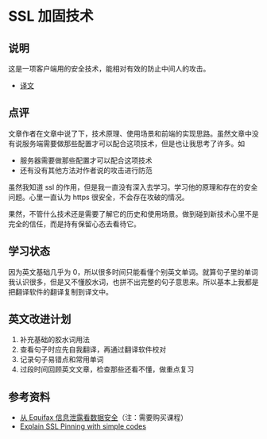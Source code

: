 # SSL 加固技术

## 说明

这是一项客户端用的安全技术，能相对有效的防止中间人的攻击。

* [译文](./article/explain-ssl-pinning-with-simple-codes.md)

## 点评

文章作者在文章中说了下，技术原理、使用场景和前端的实现思路。虽然文章中没有说服务端需要做那些配置才可以配合这项技术，但是也让我思考了许多。如

* 服务器需要做那些配置才可以配合这项技术
* 还有没有其他方法对作者说的攻击进行防范

虽然我知道 ssl 的作用，但是我一直没有深入去学习。学习他的原理和存在的安全问题。心里一直认为 https 很安全，不会存在攻破的情况。

果然，不管什么技术还是需要了解它的历史和使用场景。做到碰到新技术心里不是完全的信任，而是持有保留心态去看待它。

## 学习状态

因为英文基础几乎为 0，所以很多时间只能看懂个别英文单词。就算句子里的单词我认识很多，但是又不懂胶水词，也拼不出完整的句子意思来。所以基本上我都是把翻译软件的翻译复制到译文中。

## 英文改进计划

1. 补充基础的胶水词用法
2. 查看句子时应先自我翻译，再通过翻译软件校对
3. 记录句子易错点和常用单词
4. 过段时间回顾英文文章，检查那些还看不懂，做重点复习

## 参考资料

* [从 Equifax 信息泄露看数据安全](https://time.geekbang.org/column/article/285)（注：需要购买课程）
* [Explain SSL Pinning with simple codes](https://medium.com/@zhangqichuan/explain-ssl-pinning-with-simple-codes-eaee95b70507)